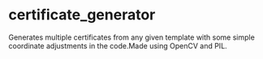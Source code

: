 # certificate_generator
Generates multiple certificates from any given template with some simple coordinate adjustments in the code.Made using OpenCV and PIL.
